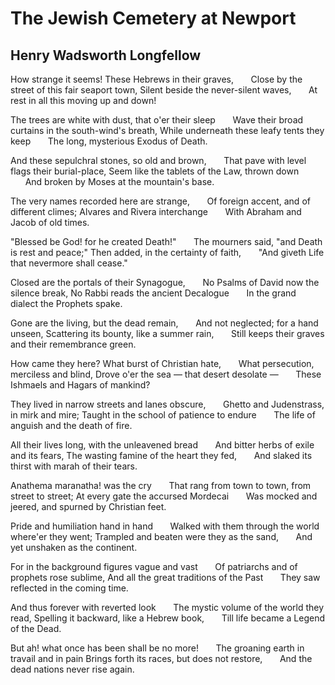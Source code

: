 # The Jewish Cemetery at Newport
## Henry Wadsworth Longfellow
How strange it seems! These Hebrews in their graves,
      Close by the street of this fair seaport town,
Silent beside the never-silent waves,
      At rest in all this moving up and down!

The trees are white with dust, that o'er their sleep
      Wave their broad curtains in the south-wind's breath,
While underneath these leafy tents they keep
      The long, mysterious Exodus of Death.

And these sepulchral stones, so old and brown,
      That pave with level flags their burial-place,
Seem like the tablets of the Law, thrown down
      And broken by Moses at the mountain's base.

The very names recorded here are strange,
      Of foreign accent, and of different climes;
Alvares and Rivera interchange
      With Abraham and Jacob of old times.

"Blessed be God! for he created Death!"
      The mourners said, "and Death is rest and peace;"
Then added, in the certainty of faith,
      "And giveth Life that nevermore shall cease."

Closed are the portals of their Synagogue,
      No Psalms of David now the silence break,
No Rabbi reads the ancient Decalogue
      In the grand dialect the Prophets spake.

Gone are the living, but the dead remain,
      And not neglected; for a hand unseen,
Scattering its bounty, like a summer rain,
      Still keeps their graves and their remembrance green.

How came they here? What burst of Christian hate,
      What persecution, merciless and blind,
Drove o'er the sea — that desert desolate —
      These Ishmaels and Hagars of mankind?

They lived in narrow streets and lanes obscure,
      Ghetto and Judenstrass, in mirk and mire;
Taught in the school of patience to endure
      The life of anguish and the death of fire.

All their lives long, with the unleavened bread
      And bitter herbs of exile and its fears,
The wasting famine of the heart they fed,
      And slaked its thirst with marah of their tears.

Anathema maranatha! was the cry
      That rang from town to town, from street to street;
At every gate the accursed Mordecai
      Was mocked and jeered, and spurned by Christian feet.

Pride and humiliation hand in hand
      Walked with them through the world where'er they went;
Trampled and beaten were they as the sand,
      And yet unshaken as the continent.

For in the background figures vague and vast
      Of patriarchs and of prophets rose sublime,
And all the great traditions of the Past
      They saw reflected in the coming time.

And thus forever with reverted look
      The mystic volume of the world they read,
Spelling it backward, like a Hebrew book,
      Till life became a Legend of the Dead.

But ah! what once has been shall be no more!
      The groaning earth in travail and in pain
Brings forth its races, but does not restore,
      And the dead nations never rise again.